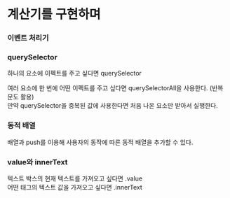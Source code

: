 # 계산기를 구현하며

### 이벤트 처리기
### querySelector
하나의 요소에 이펙트를 주고 싶다면 querySelector  

여러 요소에 한 번에 어떤 이펙트를 주고 싶다면 querySelectorAll을 사용한다. (반복문도 활용)  
만약 querySelector을 중복된 값에 사용한다면 처음 나온 요소만 받아서 실행한다.  

### 동적 배열
배열과 push를 이용해 사용자의 동작에 따른 동적 배열을 추가할 수 있다. 

### value와 innerText
텍스트 박스의 현재 텍스트를 가져오고 싶다면 .value  
어떤 태그의 텍스트 값을 가져오고 싶다면 .innerText
